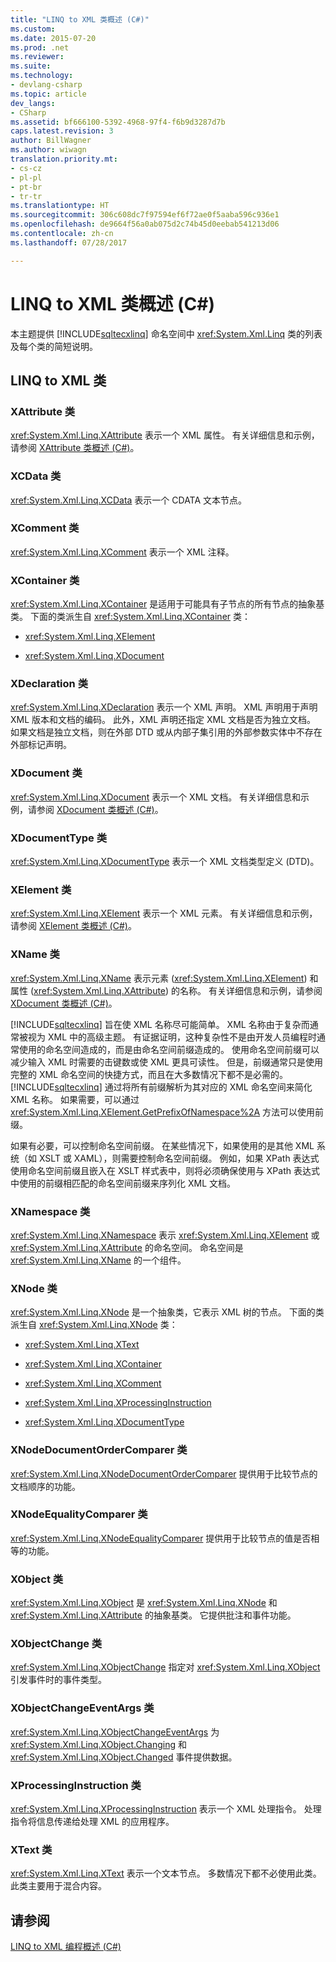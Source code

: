 ```yaml
---
title: "LINQ to XML 类概述 (C#)"
ms.custom: 
ms.date: 2015-07-20
ms.prod: .net
ms.reviewer: 
ms.suite: 
ms.technology:
- devlang-csharp
ms.topic: article
dev_langs:
- CSharp
ms.assetid: bf666100-5392-4968-97f4-f6b9d3287d7b
caps.latest.revision: 3
author: BillWagner
ms.author: wiwagn
translation.priority.mt:
- cs-cz
- pl-pl
- pt-br
- tr-tr
ms.translationtype: HT
ms.sourcegitcommit: 306c608dc7f97594ef6f72ae0f5aaba596c936e1
ms.openlocfilehash: de9664f56a0ab075d2c74b45d0eebab541213d06
ms.contentlocale: zh-cn
ms.lasthandoff: 07/28/2017

---
```

# <a name="linq-to-xml-classes-overview-c"></a>LINQ to XML 类概述 (C#)
本主题提供 [!INCLUDE[sqltecxlinq](~/includes/sqltecxlinq-md.md)] 命名空间中 <xref:System.Xml.Linq> 类的列表及每个类的简短说明。  
  
## <a name="linq-to-xml-classes"></a>LINQ to XML 类  
  
### <a name="xattribute-class"></a>XAttribute 类  
 <xref:System.Xml.Linq.XAttribute> 表示一个 XML 属性。 有关详细信息和示例，请参阅 [XAttribute 类概述 (C#)](../../../../csharp/programming-guide/concepts/linq/xattribute-class-overview.md)。  
  
### <a name="xcdata-class"></a>XCData 类  
 <xref:System.Xml.Linq.XCData> 表示一个 CDATA 文本节点。  
  
### <a name="xcomment-class"></a>XComment 类  
 <xref:System.Xml.Linq.XComment> 表示一个 XML 注释。  
  
### <a name="xcontainer-class"></a>XContainer 类  
 <xref:System.Xml.Linq.XContainer> 是适用于可能具有子节点的所有节点的抽象基类。 下面的类派生自 <xref:System.Xml.Linq.XContainer> 类：  
  
-   <xref:System.Xml.Linq.XElement>  
  
-   <xref:System.Xml.Linq.XDocument>  
  
### <a name="xdeclaration-class"></a>XDeclaration 类  
 <xref:System.Xml.Linq.XDeclaration> 表示一个 XML 声明。 XML 声明用于声明 XML 版本和文档的编码。 此外，XML 声明还指定 XML 文档是否为独立文档。 如果文档是独立文档，则在外部 DTD 或从内部子集引用的外部参数实体中不存在外部标记声明。  
  
### <a name="xdocument-class"></a>XDocument 类  
 <xref:System.Xml.Linq.XDocument> 表示一个 XML 文档。 有关详细信息和示例，请参阅 [XDocument 类概述 (C#)](../../../../csharp/programming-guide/concepts/linq/xdocument-class-overview.md)。  
  
### <a name="xdocumenttype-class"></a>XDocumentType 类  
 <xref:System.Xml.Linq.XDocumentType> 表示一个 XML 文档类型定义 (DTD)。  
  
### <a name="xelement-class"></a>XElement 类  
 <xref:System.Xml.Linq.XElement> 表示一个 XML 元素。 有关详细信息和示例，请参阅 [XElement 类概述 (C#)](../../../../csharp/programming-guide/concepts/linq/xelement-class-overview.md)。  
  
### <a name="xname-class"></a>XName 类  
 <xref:System.Xml.Linq.XName> 表示元素 (<xref:System.Xml.Linq.XElement>) 和属性 (<xref:System.Xml.Linq.XAttribute>) 的名称。 有关详细信息和示例，请参阅 [XDocument 类概述 (C#)](../../../../csharp/programming-guide/concepts/linq/xdocument-class-overview.md)。  
  
 [!INCLUDE[sqltecxlinq](~/includes/sqltecxlinq-md.md)] 旨在使 XML 名称尽可能简单。 XML 名称由于复杂而通常被视为 XML 中的高级主题。 有证据证明，这种复杂性不是由开发人员编程时通常使用的命名空间造成的，而是由命名空间前缀造成的。 使用命名空间前缀可以减少输入 XML 时需要的击键数或使 XML 更具可读性。 但是，前缀通常只是使用完整的 XML 命名空间的快捷方式，而且在大多数情况下都不是必需的。 [!INCLUDE[sqltecxlinq](~/includes/sqltecxlinq-md.md)] 通过将所有前缀解析为其对应的 XML 命名空间来简化 XML 名称。 如果需要，可以通过 <xref:System.Xml.Linq.XElement.GetPrefixOfNamespace%2A> 方法可以使用前缀。  
  
 如果有必要，可以控制命名空间前缀。 在某些情况下，如果使用的是其他 XML 系统（如 XSLT 或 XAML），则需要控制命名空间前缀。 例如，如果 XPath 表达式使用命名空间前缀且嵌入在 XSLT 样式表中，则将必须确保使用与 XPath 表达式中使用的前缀相匹配的命名空间前缀来序列化 XML 文档。  
  
### <a name="xnamespace-class"></a>XNamespace 类  
 <xref:System.Xml.Linq.XNamespace> 表示 <xref:System.Xml.Linq.XElement> 或 <xref:System.Xml.Linq.XAttribute> 的命名空间。 命名空间是 <xref:System.Xml.Linq.XName> 的一个组件。  
  
### <a name="xnode-class"></a>XNode 类  
 <xref:System.Xml.Linq.XNode> 是一个抽象类，它表示 XML 树的节点。 下面的类派生自 <xref:System.Xml.Linq.XNode> 类：  
  
-   <xref:System.Xml.Linq.XText>  
  
-   <xref:System.Xml.Linq.XContainer>  
  
-   <xref:System.Xml.Linq.XComment>  
  
-   <xref:System.Xml.Linq.XProcessingInstruction>  
  
-   <xref:System.Xml.Linq.XDocumentType>  
  
### <a name="xnodedocumentordercomparer-class"></a>XNodeDocumentOrderComparer 类  
 <xref:System.Xml.Linq.XNodeDocumentOrderComparer> 提供用于比较节点的文档顺序的功能。  
  
### <a name="xnodeequalitycomparer-class"></a>XNodeEqualityComparer 类  
 <xref:System.Xml.Linq.XNodeEqualityComparer> 提供用于比较节点的值是否相等的功能。  
  
### <a name="xobject-class"></a>XObject 类  
 <xref:System.Xml.Linq.XObject> 是 <xref:System.Xml.Linq.XNode> 和 <xref:System.Xml.Linq.XAttribute> 的抽象基类。 它提供批注和事件功能。  
  
### <a name="xobjectchange-class"></a>XObjectChange 类  
 <xref:System.Xml.Linq.XObjectChange> 指定对 <xref:System.Xml.Linq.XObject> 引发事件时的事件类型。  
  
### <a name="xobjectchangeeventargs-class"></a>XObjectChangeEventArgs 类  
 <xref:System.Xml.Linq.XObjectChangeEventArgs> 为 <xref:System.Xml.Linq.XObject.Changing> 和 <xref:System.Xml.Linq.XObject.Changed> 事件提供数据。  
  
### <a name="xprocessinginstruction-class"></a>XProcessingInstruction 类  
 <xref:System.Xml.Linq.XProcessingInstruction> 表示一个 XML 处理指令。 处理指令将信息传递给处理 XML 的应用程序。  
  
### <a name="xtext-class"></a>XText 类  
 <xref:System.Xml.Linq.XText> 表示一个文本节点。 多数情况下都不必使用此类。 此类主要用于混合内容。  
  
## <a name="see-also"></a>请参阅  
 [LINQ to XML 编程概述 (C#)](../../../../csharp/programming-guide/concepts/linq/linq-to-xml-programming-overview.md)

